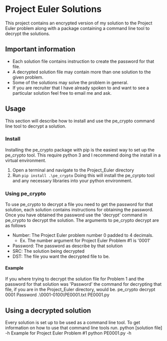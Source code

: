 # Project Euler Solutions
This project contains an encrypted version of my solution to the Project Euler problem along with a package containing a command line tool to decrypt the solutions.

## Important information
* Each solution file contains instruction to create the password for that file.
* A decrypted solution file may contain more than one solution to the given problem.
* Some of the solutions may solve the problem in general.
* If you are recruiter that I have already spoken to and want to see a particular solution feel free to email me and ask.

## Usage
This section will describe how to install and use the pe_crypto command line tool to decrypt a solution.
### Install
Installing the pe_crypto package with pip is the easiest way to set up the pe_crypto tool. This require python 3 and I recommend doing the install in a virtual environment.
1. Open a terminal and navigate to the Project_Euler directory
2. Run `pip install .\pe_crypto`
Doing this will install the pe_cyrpto tool and any necessary libraries into your python environment.
### Using pe_crypto
To use pe_crypto to decrypt a file you need to get the password for that solution, each solution contains instructions for obtaining the password. Once you have obtained the password use the 'decrypt' command in pe_crypto to decrypt the solution.
The arguments to pe_crypto decrypt are as follows
* Number: The Project Euler problem number 0 padded to 4 decimals.
  * Ex. The number argument for Project Euler Problem \#1 is '0001'
* Password: The password as describe by that solution
* SRC: The solution being decrypted
* DST: The file you want the decrypted file to be.
#### Example
If you where trying to decrypt the solution file for Problem 1 and the password for that solution was 'Password' the command for decrypting that file, if you are in the Project_Euler directory, would be.
    pe_crypto decrypt 0001 Password .\\0001-0100\\PE0001.txt PE0001.py
## Using a decrypted solution
Every solution is set up to be used as a command line tool. To get information on how to use that command line tools run.
    python [solution file] -h
Example for Project Euler Problem \#1
    python PE0001.py -h
